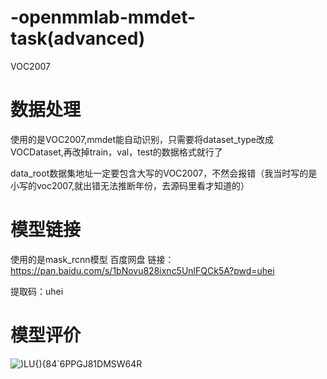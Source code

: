 # -openmmlab-mmdet-task(advanced)
VOC2007

# 数据处理
使用的是VOC2007,mmdet能自动识别，只需要将dataset_type改成VOCDataset,再改掉train，val，test的数据格式就行了

data_root数据集地址一定要包含大写的VOC2007，不然会报错（我当时写的是小写的voc2007,就出错无法推断年份，去源码里看才知道的） 

# 模型链接
使用的是mask_rcnn模型
百度网盘
链接：https://pan.baidu.com/s/1bNovu828ixnc5UnlFQCk5A?pwd=uhei 

提取码：uhei 


# 模型评价
![)LU{){84`6PPGJ81DMSW64R](https://user-images.githubusercontent.com/62336670/217715253-4a525b97-491e-47bf-be4e-2c2acc23ec3e.png)

